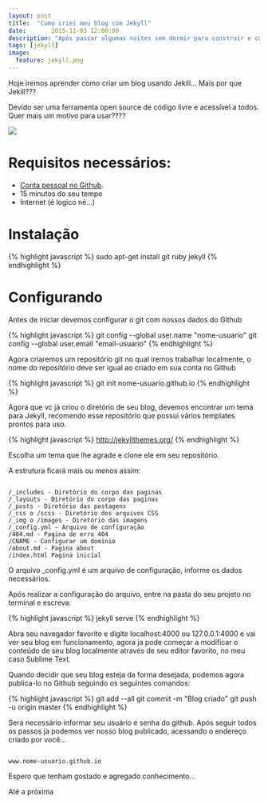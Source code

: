 ```yaml
---
layout: post
title:  "Como criei meu blog com Jekyll"
date:       2015-11-03 12:00:00
description: "Após passar algumas noites sem dormir para construir e configurar este blog com Jekyll, aqui está um tutorial de como você pode fazer o seu."
tags: [jekyll]
image:
  feature: jekyll.png
---
```



Hoje iremos aprender como criar um blog usando Jekill...
Mais por que Jekill???

Devido ser uma ferramenta open source de código livre e acessível a todos. Quer mais um motivo para usar????

<img class="center-block" src="http://images.tibiabr.com/hotnews/190402012_itsfree.jpg">

# Requisitos necessários:
* [Conta pessoal no Github](https://github.com/).
* 15 minutos do seu tempo
* Internet (é logico né...)

# Instalação

{% highlight javascript %}
sudo apt-get install git ruby jekyll
{% endhighlight %}

# Configurando

Antes de iniciar devemos configurar o git com nossos dados do Github

{% highlight javascript %}
git config --global user.name "nome-usuario"
git config --global user.email "email-usuario"
{% endhighlight %}

Agora criaremos um repositório git no qual iremos trabalhar localmente, o nome do repositório deve ser igual ao criado em sua conta no Github

{% highlight javascript %}
git init nome-usuario.github.io
{% endhighlight %}

Agora que vc já criou o diretório de seu blog, devemos encontrar um tema para Jekyll, recomendo esse repositório que possui vários templates prontos para uso.

{% highlight javascript %}
http://jekyllthemes.org/
{% endhighlight %}

Escolha um tema que lhe agrade e clone ele em seu repositório.

A estrutura ficará mais ou menos assim:

<pre><code> 
/_includes - Diretório do corpo das paginas
/_layouts - Diretório do corpo das paginas
/_posts - Diretório das postagens
/_css o /scss - Diretório dos arquivos CSS
/_img o /images - Diretório das imagens
/_config.yml - Arquivo de configuração
/404.md - Pagina de erro 404
/CNAME - Configurar um domínio
/about.md - Pagina about
/index.html Pagina inicial
</code></pre>

O arquivo _config.yml é um arquivo de configuração, informe os dados necessários.

Após realizar a configuração do arquivo, entre na pasta do seu projeto no terminal e escreva:

{% highlight javascript %}
jekyll serve
{% endhighlight %}

Abra seu navegador favorito e digite localhost:4000 ou 127.0.0.1:4000 e vai ver seu blog em funcionamento, agora ja pode começar a modificar o conteúdo de seu blog localmente através de seu editor favorito, no meu caso Sublime Text.

Quando decidir que seu blog esteja da forma desejada, podemos agora publica-lo no Github seguindo os seguintes comandos:

{% highlight javascript %}
git add --all
git commit -m "Blog criado"
git push -u origin master
{% endhighlight %}

Será necessário informar seu usuário e senha do github. 
Após seguir todos os passos ja podemos ver nosso blog publicado, acessando o endereço criado por você...

<pre><code> 
www.nome-usuario.github.io
</code></pre>

Espero que tenham gostado e agregado conhecimento...

Até a próxima



